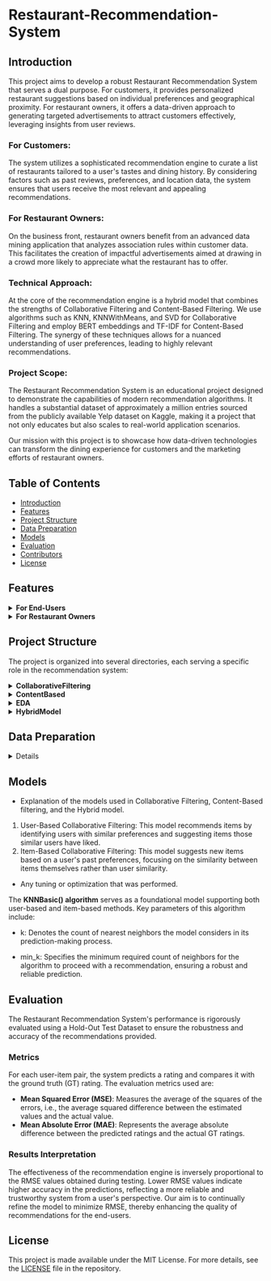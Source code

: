# Restaurant-Recommendation-System

## Introduction

This project aims to develop a robust Restaurant Recommendation System that serves a dual purpose. For customers, it provides personalized restaurant suggestions based on individual preferences and geographical proximity. For restaurant owners, it offers a data-driven approach to generating targeted advertisements to attract customers effectively, leveraging insights from user reviews.

### For Customers:
The system utilizes a sophisticated recommendation engine to curate a list of restaurants tailored to a user's tastes and dining history. By considering factors such as past reviews, preferences, and location data, the system ensures that users receive the most relevant and appealing recommendations.

### For Restaurant Owners:
On the business front, restaurant owners benefit from an advanced data mining application that analyzes association rules within customer data. This facilitates the creation of impactful advertisements aimed at drawing in a crowd more likely to appreciate what the restaurant has to offer.

### Technical Approach:
At the core of the recommendation engine is a hybrid model that combines the strengths of Collaborative Filtering and Content-Based Filtering. We use algorithms such as KNN, KNNWithMeans, and SVD for Collaborative Filtering and employ BERT embeddings and TF-IDF for Content-Based Filtering. The synergy of these techniques allows for a nuanced understanding of user preferences, leading to highly relevant recommendations.

### Project Scope:
The Restaurant Recommendation System is an educational project designed to demonstrate the capabilities of modern recommendation algorithms. It handles a substantial dataset of approximately a million entries sourced from the publicly available Yelp dataset on Kaggle, making it a project that not only educates but also scales to real-world application scenarios.

Our mission with this project is to showcase how data-driven technologies can transform the dining experience for customers and the marketing efforts of restaurant owners.

## Table of Contents
- [Introduction](#introduction)
- [Features](#features)
- [Project Structure](#projectstructure)
- [Data Preparation](#data-preparation)
- [Models](#models)
- [Evaluation](#evaluation)
- [Contributors](#contributors)
- [License](#license)


## Features

<details>
<summary><b>For End-Users</b></summary>


- **Personalized Recommendations**: The system utilizes user past behavior to recommend restaurants that match their taste and preferences.
- **Proximity-Based Suggestions**: Recommendations are not only tailored to preferences but also to the proximity of the user, ensuring that suggested restaurants are within a reasonable distance.
- **Diverse Cuisine Options**: By analyzing extensive data sets, the system offers a wide variety of cuisines, catering to different dietary needs and culinary tastes.
- **User Review Insights**: Incorporates insights from user reviews using advanced NLP techniques, providing a more nuanced recommendation that takes into account the sentiment and context of user reviews.


</details>

<details>
<summary><b>For Restaurant Owners</b></summary>
  
- **Advertisement Generation Tool**: Employs Association Rules Data Mining to help restaurant owners create targeted advertisements that resonate with likely customers.
- **Customer Preference Analytics**: Provides analytics on customer preferences and dining habits, enabling restaurant owners to tailor their services or menus accordingly.
- **Competitive Analysis**: Offers insights into competitors and market trends, allowing restaurant owners to position their advertisements more strategically.


</details>

## Project Structure

The project is organized into several directories, each serving a specific role in the recommendation system:

<details>
<summary><b>CollaborativeFiltering</b></summary>

- This directory contains the code and algorithms related to the Collaborative Filtering recommendation technique. It includes implementations of KNN, KNNWithMeans, and SVD algorithms.

</details>

<details>
<summary><b>ContentBased</b></summary>
  
- Here, the Content-Based Filtering logic is implemented. It utilizes NLP techniques and machine learning models like BERT and TF-IDF to analyze and match user preferences with restaurant features.
  
</details>


<details>
<summary><b>EDA</b></summary>

- Contains Jupyter notebooks and scripts used for Exploratory Data Analysis. This is where the data is explored and visualized to understand patterns and insights.

</details>

<details>
<summary><b>HybridModel</b></summary>
  
- This directory integrates the Collaborative and Content-Based Filtering approaches to form a Hybrid Model, leveraging the strengths of both techniques for improved recommendation performance.

</details>

## Data Preparation

<details>
  
- How the data is prepared for the recommendation system.
1. From Kaggle Combine review.json and business.json
2. Select the most reviews city-Philadelphia.
3. Sample with users who reviewed more than 20 Yelp shops.
- Mention of tf-idf and BERT in the context of data preparation.

</details>


## Models
- Explanation of the models used in Collaborative Filtering, Content-Based filtering, and the Hybrid model.
1. User-Based Collaborative Filtering: This model recommends items by identifying users with similar preferences and suggesting items those similar users have liked.
2. Item-Based Collaborative Filtering: This model suggests new items based on a user's past preferences, focusing on the similarity between items themselves rather than user similarity.
- Any tuning or optimization that was performed.

The **KNNBasic() algorithm** serves as a foundational model supporting both user-based and item-based methods. Key parameters of this algorithm include:

- k: Denotes the count of nearest neighbors the model considers in its prediction-making process.

- min_k: Specifies the minimum required count of neighbors for the algorithm to proceed with a recommendation, ensuring a robust and reliable prediction.

## Evaluation

The Restaurant Recommendation System's performance is rigorously evaluated using a Hold-Out Test Dataset to ensure the robustness and accuracy of the recommendations provided.

### Metrics
For each user-item pair, the system predicts a rating and compares it with the ground truth (GT) rating. The evaluation metrics used are:

- **Mean Squared Error (MSE)**: Measures the average of the squares of the errors, i.e., the average squared difference between the estimated values and the actual value.
- **Mean Absolute Error (MAE)**: Represents the average absolute difference between the predicted ratings and the actual GT ratings.

### Results Interpretation
The effectiveness of the recommendation engine is inversely proportional to the RMSE values obtained during testing. Lower RMSE values indicate higher accuracy in the predictions, reflecting a more reliable and trustworthy system from a user's perspective. Our aim is to continually refine the model to minimize RMSE, thereby enhancing the quality of recommendations for the end-users.



## License
This project is made available under the MIT License. For more details, see the [LICENSE](https://github.com/ayush9818/Restaurant-Recommendation-System/blob/main/LICENSE) file in the repository.


